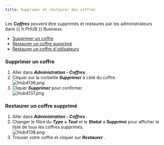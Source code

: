 ```yaml
---
title: Supprimer et restaurer des coffres
---
```

Les ***Coffres*** peuvent être supprimés et restaurés par les administrateurs dans {{ fr.PHUB }} Business.  

* [Supprimer un coffre](#supprimer-un-coffre)  
* [Restaurer un coffre supprimé](#restaurer-un-coffre-supprimé)  
* [Restaurer un coffre d&apos;utilisateurs](/kb/password-hub/how-to-articles/restore-user-vault/)  

### Supprimer un coffre 

1. Aller dans ***Administration - Coffres*** . 
1. Cliquer sur la corbeille ***Supprimer*** à côté du coffre.  
![Hub4136.png](/img/fr/hub/Hub4136.png) 
1. Cliquer ***Supprimer*** pour confirmer.  
![Hub4137.png](/img/fr/hub/Hub4137.png) 

### Restaurer un coffre supprimé 
1. Aller dans ***Administration - Coffres*** . 
2. Changer le filtre du ***Type*** a ***Tout*** et le ***Statut*** a ***Supprimé*** pour afficher la liste de tous les coffres supprimés.  
![Hub4138.png](/img/fr/hub/Hub4138.png) 
1. Trouver votre coffre et cliquer sur ***Restaurer*** . 

